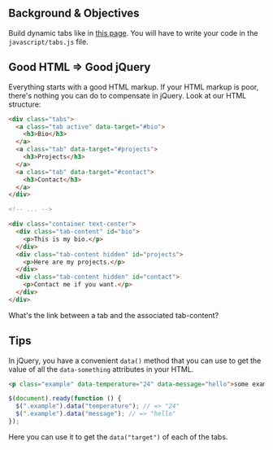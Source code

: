 ## Background & Objectives

Build dynamic tabs like in [this page](http://lewagon.github.io/animation-challenges/05-jQuery-tabs/). You will have to write your code in the `javascript/tabs.js` file.

## Good HTML => Good jQuery

Everything starts with a good HTML markup. If your HTML markup is poor, there's nothing you can do to compensate in jQuery. Look at our HTML structure:


```html
<div class="tabs">
  <a class="tab active" data-target="#bio">
    <h3>Bio</h3>
  </a>
  <a class="tab" data-target="#projects">
    <h3>Projects</h3>
  </a>
  <a class="tab" data-target="#contact">
    <h3>Contact</h3>
  </a>
</div>

<!-- ... -->

<div class="container text-center">
  <div class="tab-content" id="bio">
    <p>This is my bio.</p>
  </div>
  <div class="tab-content hidden" id="projects">
    <p>Here are my projects.</p>
  </div>
  <div class="tab-content hidden" id="contact">
    <p>Contact me if you want.</p>
  </div>
</div>
```

What's the link between a tab and the associated tab-content?

## Tips

In jQuery, you have a convenient `data()` method that you can use to get the value of all the `data-something` attributes in your HTML.


```html
<p class="example" data-temperature="24" data-message="hello">some example</p>
```

```javascript
$(document).ready(function () {
  $(".example").data("temperature"); // => "24"
  $(".example").data("message"); // => "hello"
});
```

Here you can use it to get the `data("target")` of each of the tabs.

